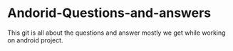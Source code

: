 # Andorid-Questions-and-answers
This git is all about the questions and answer mostly we get while working on android project.
